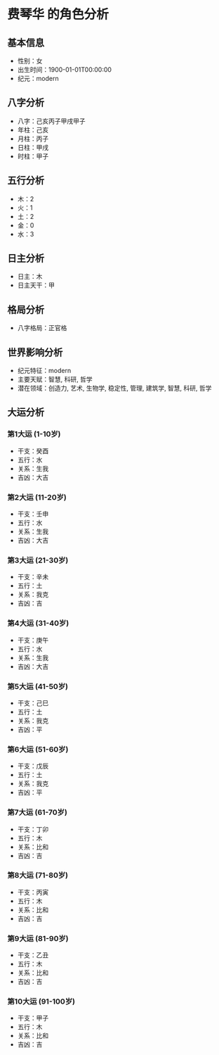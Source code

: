 # 费琴华 的角色分析

## 基本信息
- 性别：女
- 出生时间：1900-01-01T00:00:00
- 纪元：modern

## 八字分析
- 八字：己亥丙子甲戌甲子
- 年柱：己亥
- 月柱：丙子
- 日柱：甲戌
- 时柱：甲子

## 五行分析
- 木：2
- 火：1
- 土：2
- 金：0
- 水：3

## 日主分析
- 日主：木
- 日主天干：甲

## 格局分析
- 八字格局：正官格

## 世界影响分析
- 纪元特征：modern
- 主要天赋：智慧, 科研, 哲学
- 潜在领域：创造力, 艺术, 生物学, 稳定性, 管理, 建筑学, 智慧, 科研, 哲学

## 大运分析

### 第1大运 (1-10岁)
- 干支：癸酉
- 五行：水
- 关系：生我
- 吉凶：大吉

### 第2大运 (11-20岁)
- 干支：壬申
- 五行：水
- 关系：生我
- 吉凶：大吉

### 第3大运 (21-30岁)
- 干支：辛未
- 五行：土
- 关系：我克
- 吉凶：吉

### 第4大运 (31-40岁)
- 干支：庚午
- 五行：水
- 关系：生我
- 吉凶：大吉

### 第5大运 (41-50岁)
- 干支：己巳
- 五行：土
- 关系：我克
- 吉凶：平

### 第6大运 (51-60岁)
- 干支：戊辰
- 五行：土
- 关系：我克
- 吉凶：平

### 第7大运 (61-70岁)
- 干支：丁卯
- 五行：木
- 关系：比和
- 吉凶：吉

### 第8大运 (71-80岁)
- 干支：丙寅
- 五行：木
- 关系：比和
- 吉凶：吉

### 第9大运 (81-90岁)
- 干支：乙丑
- 五行：木
- 关系：比和
- 吉凶：吉

### 第10大运 (91-100岁)
- 干支：甲子
- 五行：木
- 关系：比和
- 吉凶：吉